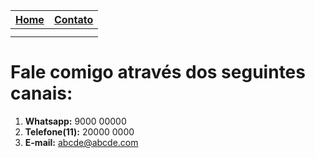 
|  [ Home](https://sarah-m-s.github.io)   | [ Contato](https://sarah-m-s.github.io/sobre/contato) |
| ----------- | ----------- |
|     |   |
| |  |


# Fale comigo através dos seguintes canais:




1. **Whatsapp:** 9000 00000
2. **Telefone(11):** 20000 0000
3. **E-mail:** abcde@abcde.com
